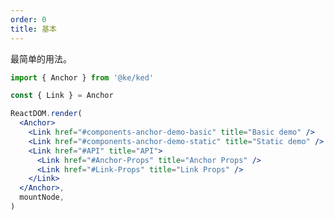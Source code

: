 ```yaml
---
order: 0
title: 基本
---
```


最简单的用法。

```jsx
import { Anchor } from '@ke/ked'

const { Link } = Anchor

ReactDOM.render(
  <Anchor>
    <Link href="#components-anchor-demo-basic" title="Basic demo" />
    <Link href="#components-anchor-demo-static" title="Static demo" />
    <Link href="#API" title="API">
      <Link href="#Anchor-Props" title="Anchor Props" />
      <Link href="#Link-Props" title="Link Props" />
    </Link>
  </Anchor>,
  mountNode,
)
```

<style>
.code-box-demo .ked-affix {
  z-index: 11;
}
</style>

